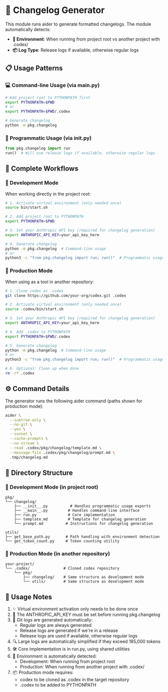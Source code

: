 # 📝 Changelog Generator

This module runs aider to generate formatted changelogs. The module automatically detects:
- **🔧 Environment**: When running from project root vs another project with .codex/
- **📦 Log Type**: Release logs if available, otherwise regular logs

## 📋 Usage Patterns

### 💻 Command-line Usage (via __main__.py)

```bash
# Add project root to PYTHONPATH first
export PYTHONPATH=$PWD
# or
export PYTHONPATH=$PWD/.codex

# Generate changelog
python -m pkg.changelog
```

### 🔧 Programmatic Usage (via __init__.py)

```python
from pkg.changelog import run
run()  # Will use release logs if available, otherwise regular logs
```

## 🚀 Complete Workflows

### 🔧 Development Mode

When working directly in the project root:

```bash
# 1. Activate virtual environment (only needed once)
source bin/start.sh

# 2. Add project root to PYTHONPATH
export PYTHONPATH=$PWD

# 3. Set your Anthropic API key (required for changelog generation)
export ANTHROPIC_API_KEY=your_api_key_here

# 4. Generate changelog
python -m pkg.changelog  # Command-line usage
# or
python3 -c "from pkg.changelog import run; run()"  # Programmatic usage
```

### 🚀 Production Mode

When using as a tool in another repository:

```bash
# 1. Clone codex as .codex
git clone https://github.com/your-org/codex.git .codex

# 2. Activate virtual environment (only needed once)
source .codex/bin/start.sh

# 3. Set your Anthropic API key (required for changelog generation)
export ANTHROPIC_API_KEY=your_api_key_here

# 4. Add .codex to PYTHONPATH
export PYTHONPATH=$PWD/.codex

# 5. Generate changelog
python -m pkg.changelog  # Command-line usage
# or
python3 -c "from pkg.changelog import run; run()"  # Programmatic usage

# 6. Optional: Clean up when done
rm -rf .codex
```

## ⚙️ Command Details

The generator runs the following aider command (paths shown for production mode):

```bash
aider \
  --subtree-only \
  --no-git \
  --yes \
  --sonnet \
  --cache-prompts \
  --no-stream \
  --read .codex/pkg/changelog/template.md \
  --message-file .codex/pkg/changelog/prompt.md \
  .tmp/changelog.md
```

## 📁 Directory Structure

### 🔧 Development Mode (in project root)
```
pkg/
└── changelog/
    ├── __init__.py          # Handles programmatic usage exports
    ├── __main__.py         # Handles command-line interface
    ├── run.py              # Core implementation
    ├── template.md         # Template for changelog generation
    └── prompt.md          # Instructions for changelog generation

utils/
├── get_base_path.py       # Path handling with environment detection
└── get_token_count.py     # Token counting utility
```

### 🚀 Production Mode (in another repository)
```
your-project/
└── .codex/               # Cloned codex repository
    └── pkg/
        ├── changelog/    # Same structure as development mode
        └── utils/        # Same structure as development mode
```

## 📝 Usage Notes

1. ✨ Virtual environment activation only needs to be done once
2. 🔑 The ANTHROPIC_API_KEY must be set before running pkg.changelog
3. 🔄 Git logs are generated automatically:
   - Regular logs are always generated
   - Release logs are generated if we're in a release
   - Release logs are used if available, otherwise regular logs
4. 🔍 Large logs are automatically simplified if they exceed 185,000 tokens
5. 🛠️ Core implementation is in run.py, using shared utilities
6. 🔧 Environment is automatically detected:
   - Development: When running from project root
   - Production: When running from another project with .codex/
7. 📦 Production mode requires:
   - codex to be cloned as .codex in the target repository
   - .codex to be added to PYTHONPATH
